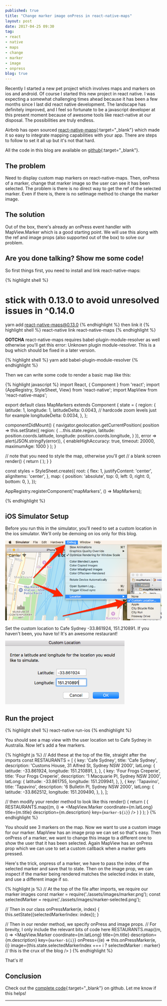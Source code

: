 ```yaml
---
published: true
title: "Change marker image onPress in react-native-maps"
layout: post
date: 2017-04-25 09:30
tag:
- react
- native
- maps
- change
- marker
- image
- onpress
blog: true
---
```


Recently I started a new pet project which involves maps and markers on ios and android. Of course I started
this new project in react native. I was expecting a somewhat challenging times ahead because it has been
a few months since I last did react native development. The landscape has definitely improved, and I feel
so fortunate to be a javascript developer at this present moment because of awesome tools like react-native
at our disposal. The possibilities are truly endless.

Airbnb has open sourced [react-native-maps](https://github.com/airbnb/react-native-maps){:target="_blank"} which 
made it so easy to integrate mapping capabilities with your app. There are steps to follow to set it all up but 
it's not that hard.

All the code in this blog are available on [github](https://github.com/yusinto/react-native-map-markers){:target="_blank"}.

## The problem
Need to display custom map markers on react-native-maps. Then, onPress of a 
marker, change that marker image so the user can see it has 
been selected. The problem is there is no direct way to get the ref of 
the selected marker. Even if there is, there is no setImage method to
change the marker image.

## The solution
Out of the box, there's already an onPress event handler with MapView.Marker
which is a good starting point. We will use this along with the ref and 
image props (also supported out of the box) to solve our problem.

## Are you done talking? Show me some code!
So first things first, you need to install and link react-native-maps:

{% highlight shell %}
# stick with 0.13.0 to avoid unresolved issues in ^0.14.0
yarn add react-native-maps@0.13.0
{% endhighlight %}
then link it
{% highlight shell %}
react-native link react-native-maps
{% endhighlight %}

<b>GOTCHA</b> react-native-maps requires babel-plugin-module-resolver as well
otherwise you'll get this error: Unknown plugin module-resolver. This is a bug
which should be fixed in a later version.

{% highlight shell %}
yarn add babel-plugin-module-resolver
{% endhighlight %}

Then we can write some code to render a basic map like this:

{% highlight javascript %}
import React, { Component } from 'react';
import {AppRegistry, StyleSheet, View} from 'react-native';
import MapView from 'react-native-maps';

export default class MapMarkers extends Component {
  state = {
    region: {
      latitude: 1,
      longitude: 1,
      latitudeDelta: 0.0043, // hardcode zoom levels just for example
      longitudeDelta: 0.0034,
    },
  };

  componentDidMount() {
    navigator.geolocation.getCurrentPosition(
      position => this.setState({
        region: {
          ...this.state.region,
          latitude: position.coords.latitude,
          longitude: position.coords.longitude,
        }
      }),
      error => alert(JSON.stringify(error)), {
        enableHighAccuracy: true,
        timeout: 20000,
        maximumAge: 1000
      }
    );
  }

  // note that you need to style the map, otherwise you'll get
  // a blank screen
  render() {
    return (
      <View style={styles.root}>
        <MapView style={styles.map}
                 showsUserLocation={true}
                 followsUserLocation={true}
                 initialRegion={this.state.region}
        />
      </View>
    );
  }
}

const styles = StyleSheet.create({
  root: {
    flex: 1,
    justifyContent: 'center',
    alignItems: 'center',
  },
  map: {
    position: 'absolute',
    top: 0,
    left: 0,
    right: 0,
    bottom: 0,
  },
});

AppRegistry.registerComponent('mapMarkers', () => MapMarkers);

{% endhighlight %}

## iOS Simulator Setup
Before you run this in the simulator, you'll need to set a custom location
in the ios simulator. We'll only be demoing on ios only for this blog.

![Simulator Location Menu](/assets/images/simulator_location_menu.png)

Set the custom location to Cafe Sydney -33.861924, 151.210891. If you haven't
been, you have to! It's an awesome restaurant!

![Set Custom Location](/assets/images/custom_location.png)

## Run the project

{% highlight shell %}
react-native run-ios
{% endhighlight %}

You should see a map view with the user location set to Cafe Sydney in Australia.
Now let's add a few markers.

{% highlight js %}
// Add these at the top of the file, straight after the imports
const RESTAURANTS = [
  {
    key: 'Cafe Sydney',
    title: 'Cafe Sydney',
    description: 'Customs House, 31 Alfred St, Sydney NSW 2000',
    latLong: {
      latitude: -33.861924,
      longitude: 151.210891,
    },
  },
  {
    key: 'Four Frogs Creperie',
    title: 'Four Frogs Creperie',
    description: '1 Macquarie Pl, Sydney NSW 2000',
    latLong: {
      latitude: -33.861755,
      longitude: 151.209941,
    },
  },
  {
    key: 'Tapavino',
    title: 'Tapavino',
    description: '6 Bulletin Pl, Sydney NSW 2000',
    latLong: {
      latitude: -33.862512,
      longitude: 151.209490,
    },
  },
];

  // then modify your render method to look like this
  render() {
    return (
      <View style={styles.root}>
        <MapView style={styles.map}
                 showsUserLocation={true}
                 followsUserLocation={true}
                 initialRegion={this.state.region}
        >
          {
            RESTAURANTS.map((m, i) =>
              <MapView.Marker
                coordinate={m.latLong}
                title={m.title}
                description={m.description}
                key={`marker-${i}`}
              />
            )
          }
        </MapView>
      </View>
    );
  }
{% endhighlight %}

You should see 3 markers on the map. Now we want to use a custom image 
for our marker. MapView has an image prop we can set so that's easy. 
Then onPress of a marker, we want to change this image to a different 
one to show the user that it has been selected. Again MapView has an 
onPress prop which we can use to set a custom callback when a marker gets pressed.

Here's the trick, onpress of a marker, we have to pass the index of the selected
marker and save that to state. Then on the image prop, we can inspect
if the marker being rendered matches the selected index in state, and use
a different image if so.

{% highlight js %}
// At the top of the file after imports, we require our marker images
const marker = require('./assets/images/marker.png');
const selectedMarker = require('./assets/images/marker-selected.png');

// Then in our class
onPressMarker(e, index) {
    this.setState({selectedMarkerIndex: index});
}
  
// Then in our render method, we specify onPress and image props.
// For brevity, I only include the relevant bits of code here
RESTAURANTS.map((m, i) =>
  <MapView.Marker
    coordinate={m.latLong}
    title={m.title}
    description={m.description}
    key={`marker-${i}`}
    onPress={(e) => this.onPressMarker(e, i)}
    image={this.state.selectedMarkerIndex === i ? selectedMarker : marker} // this is the crux of the blog
  />
)
{% endhighlight %}

That's it!

## Conclusion
Check out the [complete code](https://github.com/yusinto/react-native-map-markers){:target="_blank"} on 
github. Let me know if this helps!

---------------------------------------------------------------------------------------
